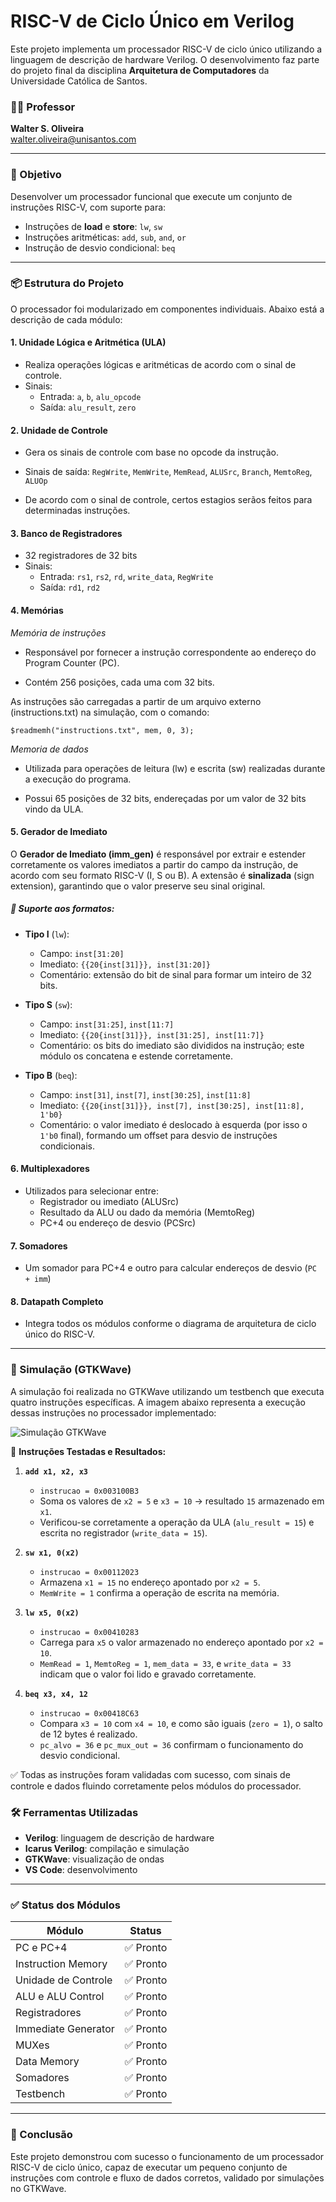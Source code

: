 
# RISC-V de Ciclo Único em Verilog

Este projeto implementa um processador RISC-V de ciclo único utilizando a linguagem de descrição de hardware Verilog. O desenvolvimento faz parte do projeto final da disciplina **Arquitetura de Computadores** da Universidade Católica de Santos.

### 👨‍🏫 Professor
**Walter S. Oliveira**  
[walter.oliveira@unisantos.com](mailto:walter.oliveira@unisantos.com)

---

### 🧠 Objetivo

Desenvolver um processador funcional que execute um conjunto de instruções RISC-V, com suporte para:

- Instruções de **load** e **store**: `lw`, `sw`
- Instruções aritméticas: `add`, `sub`, `and`, `or`
- Instrução de desvio condicional: `beq`

---

### 📦 Estrutura do Projeto

O processador foi modularizado em componentes individuais. Abaixo está a descrição de cada módulo:

#### 1. **Unidade Lógica e Aritmética (ULA)**
- Realiza operações lógicas e aritméticas de acordo com o sinal de controle.
- Sinais:
  - Entrada: `a`, `b`, `alu_opcode`
  - Saída: `alu_result`, `zero`

#### 2. **Unidade de Controle**
- Gera os sinais de controle com base no opcode da instrução.
- Sinais de saída: `RegWrite`, `MemWrite`, `MemRead`, `ALUSrc`, `Branch`, `MemtoReg`, `ALUOp`

- De acordo com o sinal de controle, certos estagios serãos feitos para determinadas instruções.

#### 3. **Banco de Registradores**
- 32 registradores de 32 bits
- Sinais:
  - Entrada: `rs1`, `rs2`, `rd`, `write_data`, `RegWrite`
  - Saída: `rd1`, `rd2`

#### 4. **Memórias**

*Memória de instruções*

- Responsável por fornecer a instrução correspondente ao endereço do Program Counter (PC).

- Contém 256 posições, cada uma com 32 bits.

As instruções são carregadas a partir de um arquivo externo (instructions.txt) na simulação, com o comando:

`$readmemh("instructions.txt", mem, 0, 3);`

*Memoria de dados*

- Utilizada para operações de leitura (lw) e escrita (sw) realizadas durante a execução do programa.

- Possui 65 posições de 32 bits, endereçadas por um valor de 32 bits vindo da ULA.

#### 5. **Gerador de Imediato**
O **Gerador de Imediato (imm_gen)** é responsável por extrair e estender corretamente os valores imediatos a partir do campo da instrução, de acordo com seu formato RISC-V (I, S ou B). A extensão é **sinalizada** (sign extension), garantindo que o valor preserve seu sinal original.

##### 🧩 Suporte aos formatos:

- **Tipo I** (`lw`):
  - Campo: `inst[31:20]`
  - Imediato: `{{20{inst[31]}}, inst[31:20]}`  
  - Comentário: extensão do bit de sinal para formar um inteiro de 32 bits.

- **Tipo S** (`sw`):
  - Campo: `inst[31:25]`, `inst[11:7]`
  - Imediato: `{{20{inst[31]}}, inst[31:25], inst[11:7]}`
  - Comentário: os bits do imediato são divididos na instrução; este módulo os concatena e estende corretamente.

- **Tipo B** (`beq`):
  - Campo: `inst[31]`, `inst[7]`, `inst[30:25]`, `inst[11:8]`
  - Imediato: `{{20{inst[31]}}, inst[7], inst[30:25], inst[11:8], 1'b0}`
  - Comentário: o valor imediato é deslocado à esquerda (por isso o `1'b0` final), formando um offset para desvio de instruções condicionais.

#### 6. **Multiplexadores**
- Utilizados para selecionar entre:
  - Registrador ou imediato (ALUSrc)
  - Resultado da ALU ou dado da memória (MemtoReg)
  - PC+4 ou endereço de desvio (PCSrc)

#### 7. **Somadores**
- Um somador para PC+4 e outro para calcular endereços de desvio (`PC + imm`)

#### 8. **Datapath Completo**
- Integra todos os módulos conforme o diagrama de arquitetura de ciclo único do RISC-V.

---

### 🧪 Simulação (GTKWave)

A simulação foi realizada no GTKWave utilizando um testbench que executa quatro instruções específicas. A imagem abaixo representa a execução dessas instruções no processador implementado:

![Simulação GTKWave](RISCV_VINI/Verilog/simulacao.png)

📌 **Instruções Testadas e Resultados:**

1. **`add x1, x2, x3`**  
   - `instrucao = 0x003100B3`  
   - Soma os valores de `x2 = 5` e `x3 = 10` → resultado `15` armazenado em `x1`.  
   - Verificou-se corretamente a operação da ULA (`alu_result = 15`) e escrita no registrador (`write_data = 15`).

2. **`sw x1, 0(x2)`**  
   - `instrucao = 0x00112023`  
   - Armazena `x1 = 15` no endereço apontado por `x2 = 5`.  
   - `MemWrite = 1` confirma a operação de escrita na memória.

3. **`lw x5, 0(x2)`**  
   - `instrucao = 0x00410283`  
   - Carrega para `x5` o valor armazenado no endereço apontado por `x2 = 10`.  
   - `MemRead = 1`, `MemtoReg = 1`, `mem_data = 33`, e `write_data = 33` indicam que o valor foi lido e gravado corretamente.

4. **`beq x3, x4, 12`**  
   - `instrucao = 0x00418C63`  
   - Compara `x3 = 10` com `x4 = 10`, e como são iguais (`zero = 1`), o salto de 12 bytes é realizado.  
   - `pc_alvo = 36` e `pc_mux_out = 36` confirmam o funcionamento do desvio condicional.

✅ Todas as instruções foram validadas com sucesso, com sinais de controle e dados fluindo corretamente pelos módulos do processador.

### 🛠️ Ferramentas Utilizadas

- **Verilog**: linguagem de descrição de hardware
- **Icarus Verilog**: compilação e simulação
- **GTKWave**: visualização de ondas
- **VS Code**: desenvolvimento

---

### ✅ Status dos Módulos

| Módulo               | Status      
|----------------------|-------------
| PC e PC+4            | ✅ Pronto   
| Instruction Memory   | ✅ Pronto 
| Unidade de Controle  | ✅ Pronto 
| ALU e ALU Control    | ✅ Pronto 
| Registradores        | ✅ Pronto 
| Immediate Generator  | ✅ Pronto 
| MUXes                | ✅ Pronto 
| Data Memory          | ✅ Pronto 
| Somadores            | ✅ Pronto 
| Testbench            | ✅ Pronto 

---

### 📌 Conclusão

Este projeto demonstrou com sucesso o funcionamento de um processador RISC-V de ciclo único, capaz de executar um pequeno conjunto de instruções com controle e fluxo de dados corretos, validado por simulações no GTKWave.
